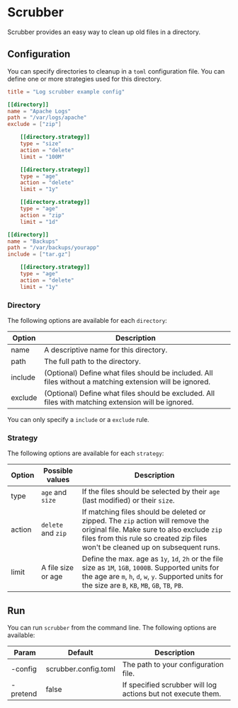 # Scrubber

Scrubber provides an easy way to clean up old files in a directory.

## Configuration

You can specify directories to cleanup in a `toml` configuration file. You can define one or more strategies used for
this directory.

```toml
title = "Log scrubber example config"

[[directory]]
name = "Apache Logs"
path = "/var/logs/apache"
exclude = ["zip"]

    [[directory.strategy]]
    type = "size"
    action = "delete"
    limit = "100M"

    [[directory.strategy]]
    type = "age"
    action = "delete"
    limit = "1y"

    [[directory.strategy]]
    type = "age"
    action = "zip"
    limit = "1d"

[[directory]]
name = "Backups"
path = "/var/backups/yourapp"
include = ["tar.gz"]

    [[directory.strategy]]
    type = "age"
    action = "delete"
    limit = "1y"
```

### Directory

The following options are available for each `directory`:

| Option  | Description                                                                                              |
|---------|----------------------------------------------------------------------------------------------------------|
| name    | A descriptive name for this directory.                                                                   |
| path    | The full path to the directory.                                                                          |
| include | (Optional) Define what files should be included. All files without a matching extension will be ignored. |
| exclude | (Optional) Define what files should be excluded. All files with matching extension will be ignored.      |

You can only specify a `include` or a `exclude` rule.

### Strategy

The following options are available for each `strategy`:

| Option | Possible values    | Description                                                                                                                                                                                                      |
|--------|--------------------|------------------------------------------------------------------------------------------------------------------------------------------------------------------------------------------------------------------|
| type   | `age` and `size`   | If the files should be selected by their `age` (last modified) or their `size`.                                                                                                                                  |
| action | `delete` and `zip` | If matching files should be deleted or zipped. The `zip` action will remove the original file. Make sure to also exclude `zip` files from this rule so created zip files won't be cleaned up on subsequent runs. |
| limit  | A file size or age | Define the max. age as `1y`, `1d`, `2h` or the file size as `1M`, `1GB`, `1000B`. Supported units for the age are `m`, `h`, `d`, `w`, `y`. Supported units for the size are `B`, `KB`, `MB`, `GB`, `TB`, `PB`.   |

## Run

You can run `scrubber` from the command line. The following options are available:


| Param    | Default              | Description                                                  |
|----------|----------------------|--------------------------------------------------------------|
| -config  | scrubber.config.toml |  The path to your configuration file.                        |
| -pretend | false                | If specified scrubber will log actions but not execute them. |